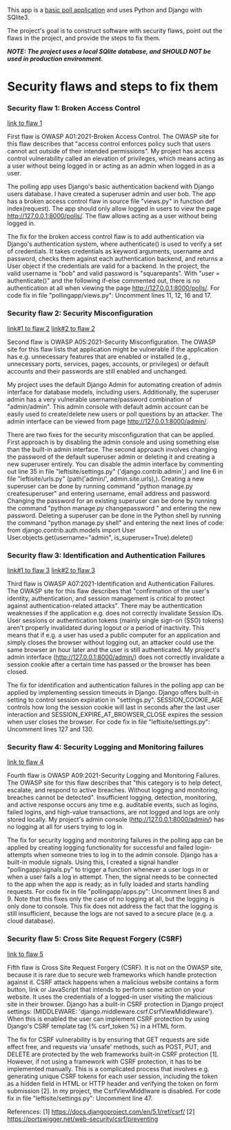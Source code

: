 This app is a [basic poll application](https://docs.djangoproject.com/en/5.1/intro/tutorial01/) and uses Python and Django with SQlite3.

The project's goal is to construct software with security flaws, point out the flaws in the project, and provide the steps to fix them.

***NOTE: The project uses a local SQlite database, and SHOULD NOT be used in production environment.***

# Security flaws and steps to fix them

### Security flaw 1: Broken Access Control
[link to flaw 1](https://github.com/leftidev/django-polling-app/blob/65fbb9a125008a55220ab8da0302dbf14d7d859f/pollingapp/views.py#L11)

First flaw is OWASP A01:2021-Broken Access Control. The OWASP site for this flaw describes that "access control enforces policy such that users cannot act outside of their intended permissions". My project has access control vulnerability called an elevation of privileges, which means acting as a user without being logged in or acting as an admin when logged in as a user.

The polling app uses Django's basic authentication backend with Django users database. I have created a superuser admin and user bob. The app has a broken access control flaw in source file "views.py" in function def index(request). The app should only allow logged in users to view the page http://127.0.0.1:8000/polls/. The flaw allows acting as a user without being logged in. 

The fix for the broken access control flaw is to add authentication via Django's authentication system, where authenticate() is used to verify a set of credentials. It takes credentials as keyword arguments, username and password, checks them against each authentication backend, and returns a User object if the credentials are valid for a backend. In the project, the valid username is "bob" and valid password is "squarepants". With "user = authenticate()" and the following if-else commented out, there is no authentication at all when viewing the page http://127.0.0.1:8000/polls/. For code fix in file "pollingapp/views.py": Uncomment lines 11, 12, 16 and 17.


### Security flaw 2: Security Misconfiguration
[link#1 to flaw 2](https://github.com/leftidev/django-polling-app/blob/9e81e9e563528180f56d428a91497a51e4ef1d17/leftisite/urls.py#L6)
[link#2 to flaw 2](https://github.com/leftidev/django-polling-app/blob/9e81e9e563528180f56d428a91497a51e4ef1d17/leftisite/settings.py#L35)

Second flaw is OWASP A05:2021-Security Misconfiguration. The OWASP site for this flaw lists that application might be vulnerable if the application has e.g. unnecessary features that are enabled or installed (e.g., unnecessary ports, services, pages, accounts, or privileges) or default accounts and their passwords are still enabled and unchanged.

My project uses the default Django Admin for automating creation of admin interface for database models, including users. Additionally, the superuser admin has a very vulnerable username/password combination of "admin/admin". This admin console with default admin account can be easily used to create/delete new users or poll questions by an attacker. The admin interface can be viewed from page http://127.0.0.1:8000/admin/.

There are two fixes for the security misconfiguration that can be applied. First approach is by disabling the admin console and using something else than the built-in admin interface. The second approach involves changing the password of the default superuser admin or deleting it and creating a new superuser entirely. You can disable the admin interface by commenting out line 35 in file "leftisite/settings.py" ('django.contrib.admin',) and line 6 in file "leftisite/urls.py" (path('admin/', admin.site.urls),). Creating a new superuser can be done by running command "python manage.py createsuperuser" and entering username, email address and password. Changing the password for an existing superuser can be done by running the command "python manage.py changepassword <superusername>" and entering the new password. Deleting a superuser can be done in the Python shell by running the command "python manage.py shell" and entering the next lines of code:
    from django.contrib.auth.models import User
    User.objects.get(username="admin", is_superuser=True).delete()


### Security flaw 3: Identification and Authentication Failures
[link#1 to flaw 3](https://github.com/leftidev/django-polling-app/blob/413712c0ffc8304d8af71134d6706ebca8f67cfc/leftisite/settings.py#L127)
[link#2 to flaw 3](https://github.com/leftidev/django-polling-app/blob/413712c0ffc8304d8af71134d6706ebca8f67cfc/leftisite/settings.py#L130)

Third flaw is OWASP A07:2021-Identification and Authentication Failures. The OWASP site for this flaw describes that "confirmation of the user's identity, authentication, and session management is critical to protect against authentication-related attacks". There may be authentication weaknesses if the application e.g. does not correctly invalidate Session IDs. User sessions or authentication tokens (mainly single sign-on (SSO) tokens) aren't properly invalidated during logout or a period of inactivity. This means that if e.g. a user has used a public computer for an application and simply closes the browser without logging out, an attacker could use the same browser an hour later and the user is still authenticated. My project's admin interface (http://127.0.0.1:8000/admin/) does not correctly invalidate a session cookie after a certain time has passed or the browser has been closed.

The fix for identification and authentication failures in the polling app can be applied by implementing session timeouts in Django. Django offers built-in setting to control session expiration in "settings.py". SESSION_COOKIE_AGE controls how long the session cookie will last in seconds after the last user interaction and SESSION_EXPIRE_AT_BROWSER_CLOSE expires the session when user closes the browser. For code fix in file "leftisite/settings.py": Uncomment lines 127 and 130.


### Security flaw 4: Security Logging and Monitoring failures
[link to flaw 4](https://github.com/leftidev/django-polling-app/blob/3e1ea6e34d2960a81fe934615021a2ed681f553c/pollingapp/apps.py#L8)

Fourth flaw is OWASP A09:2021-Security Logging and Monitoring Failures. The OWASP site for this flaw describes that "this category is to help detect, escalate, and respond to active breaches. Without logging and monitoring, breaches cannot be detected". Insufficient logging, detection, monitoring, and active response occurs any time e.g. auditable events, such as logins, failed logins, and high-value transactions, are not logged and logs are only stored locally. My project's admin console (http://127.0.0.1:8000/admin/) has no logging at all for users trying to log in.

The fix for security logging and monitoring failures in the polling app can be applied by creating logging functionality for successful and failed login-attempts when someone tries to log in to the admin console. Django has a built-in module signals. Using this, I created a signal handler "pollingapp/signals.py" to trigger a function whenever a user logs in or when a user fails a log in attempt. Then, the signal needs to be connected to the app when the app is ready; as in fully loaded and starts handling requests. For code fix in file "pollingapp/apps.py": Uncomment lines 8 and 9. Note that this fixes only the case of no logging at all, but the logging is only done to console. This fix does not address the fact that the logging is still insufficient, because the logs are not saved to a secure place (e.g. a cloud database).


### Security flaw 5: Cross Site Request Forgery (CSRF)
[link to flaw 5](https://github.com/leftidev/django-polling-app/blob/3e1ea6e34d2960a81fe934615021a2ed681f553c/leftisite/settings.py#L47)

Fifth flaw is Cross Site Request Forgery (CSRF). It is not on the OWASP site, because it is rare due to secure web frameworks which handle protection against it. CSRF attack happens when a malicious website contains a form button, link or JavaScript that intends to perform some action on your website. It uses the credentials of a logged-in user visiting the malicious site in their browser. Django has a built-in CSRF protection in Django project settings: (MIDDLEWARE: 'django.middleware.csrf.CsrfViewMiddleware'). When this is enabled the user can implement CSRF protection by using Django's CSRF template tag {% csrf_token %} in a HTML form.

The fix for CSRF vulnerability is by ensuring that GET requests are side effect free, and requests via 'unsafe' methods, such as POST, PUT, and DELETE are protected by the web frameworks built-in CSRF protection [1]. However, if not using a framework with CSRF protection, it has to be implemented manually. This is a complicated process that involves e.g. generating unique CSRF tokens for each user session, including the token as a hidden field in HTML or HTTP header and verifying the token on form submission [2]. In my project, the CsrfViewMiddlware is disabled. For code fix in file "leftisite/settings.py": Uncomment line 47.

References:
[1] https://docs.djangoproject.com/en/5.1/ref/csrf/
[2] https://portswigger.net/web-security/csrf/preventing